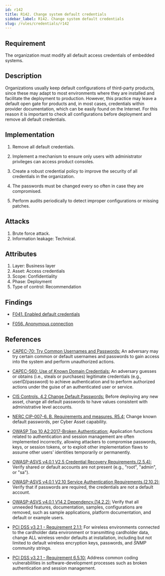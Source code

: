 ```yaml
---
id: r142
title: R142. Change system default credentials
sidebar_label: R142. Change system default credentials
slug: /rules/credentials/r142
---
```


## Requirement

The organization must modify
all default access credentials of embedded systems.

## Description

Organizations usually keep default configurations of third-party products,
since these may adapt to most environments where they are installed
and facilitate the deployment to production.
However, this practice may leave a default open gate for products
and, in most cases, credentials within provider documentation,
which can be easily found on the Internet.
For this reason it is important to check all configurations
before deployment and remove all default credentials.

## Implementation

1. Remove all default credentials.

2. Implement a mechanism to ensure only users
with administrator privileges can access
product consoles.

3. Create a robust credential policy
to improve the security of all credentials in the organization.

4. The passwords must be changed every so often
in case they are compromised.

5. Perform audits periodically
to detect improper configurations or missing patches.


## Attacks

1. Brute force attack.
2. Information leakage: Technical.

## Attributes

1. Layer: Business layer
2. Asset: Access credentials
3. Scope: Confidentiality
4. Phase: Deployment
5. Type of control: Recommendation

## Findings

- [F041. Enabled default credentials](https://fluidattacks.com/products/rules/findings/041/)

- [F056. Anonymous connection](https://fluidattacks.com/products/rules/findings/056/)

## References

- [CAPEC-70: Try Common Usernames and Passwords:](http://capec.mitre.org/data/definitions/70.html)
An adversary may try certain common or default usernames and passwords to gain
access into the system and perform unauthorized actions.

- [CAPEC-560: Use of Known Domain Credentials:](http://capec.mitre.org/data/definitions/560.html)
An adversary guesses or obtains (i.e., steals or purchases) legitimate
credentials (e.g., userID/password) to achieve authentication and to perform
authorized actions under the guise of an authenticated user or service.

- [CIS Controls. 4.2 Change Default Passwords:](https://www.cisecurity.org/controls/)
Before deploying any new asset, change all default passwords to have values
consistent with administrative level accounts.

- [NERC CIP-007-6. B. Requirements and measures. R5.4:](https://www.nerc.com/pa/Stand/Reliability%20Standards/CIP-007-6.pdf)
Change known default passwords, per Cyber Asset capability.

- [OWASP Top 10 A2:2017-Broken Authentication:](https://owasp.org/www-project-top-ten/OWASP_Top_Ten_2017/Top_10-2017_A2-Broken_Authentication)
Application functions related to authentication and session management are
often implemented incorrectly,
allowing attackers to compromise passwords, keys, or session tokens,
or to exploit other implementation flaws to assume other users' identities
temporarily or permanently.

- [OWASP-ASVS v4.0.1 V2.5 Credential Recovery Requirements.(2.5.4):](https://owasp.org/www-project-application-security-verification-standard/)
Verify shared or default accounts are not present
(e.g., "root", "admin", or "sa").

- [OWASP-ASVS v4.0.1 V2.10 Service Authentication Requirements.(2.10.2):](https://owasp.org/www-project-application-security-verification-standard/)
Verify that if passwords are required,
the credentials are not a default account.

- [OWASP-ASVS v4.0.1 V14.2 Dependency.(14.2.2):](https://owasp.org/www-project-application-security-verification-standard/)
Verify that all unneeded features, documentation, samples, configurations are
removed,
such as sample applications, platform documentation, and default or example
users.

- [PCI DSS v3.2.1 - Requirement 2.1.1:](https://www.pcisecuritystandards.org/documents/PCI_DSS_v3-2-1.pdf)
For wireless environments connected to the cardholder data environment or
transmitting cardholder data,
change ALL wireless vendor defaults at installation,
including but not limited to default wireless encryption keys, passwords,
and *SNMP* community strings.

- [PCI DSS v3.2.1 - Requirement 6.5.10:](https://www.pcisecuritystandards.org/documents/PCI_DSS_v3-2-1.pdf)
Address common coding vulnerabilities in software-development processes such as
broken authentication and session management.
